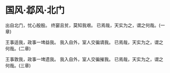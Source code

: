 # 国风·邶风·北门

出自北门，忧心殷殷。
终窭且贫，莫知我艰。
已焉哉，天实为之，谓之何哉。(一章)

王事适我，政事一埤益我。
我入自外，室人交徧谪我。
已焉哉，天实为之，谓之何哉。(二章)

王事敦我，政事一埤遗我。
我入自外，室人交徧摧我。
已焉哉，天实为之，谓之何哉。(三章)

